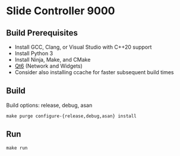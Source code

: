 # Slide Controller 9000

## Build Prerequisites

* Install GCC, Clang, or Visual Studio with C++20 support
* Install Python 3
* Install Ninja, Make, and CMake
* [Qt6](https://www.qt.io/download-qt-installer-oss) (Network and Widgets)
* Consider also installing ccache for faster subsequent build times

## Build

Build options: release, debug, asan

	make purge configure-{release,debug,asan} install

## Run

	make run
